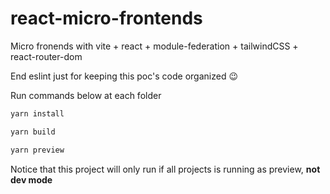 # react-micro-frontends
Micro fronends with vite + react + module-federation + tailwindCSS + react-router-dom

End eslint just for keeping this poc's code organized 😉

Run commands below at each folder
```bash
yarn install
```

```bash
yarn build
```

```bash
yarn preview
```

Notice that this project will only run if all projects is running as preview, **not dev mode**
